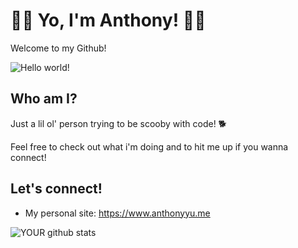 # 🦦🦦 Yo, I'm Anthony! 🦦🦦
Welcome to my Github! 

![Hello world!](https://media.giphy.com/media/2xPPojqe3mraUXS6dk/giphy.gif)
           
## Who am I?
Just a lil ol' person trying to be scooby with code! 🐕  

Feel free to check out what i'm doing and to hit me up if you wanna connect!

## Let's connect!
- My personal site: https://www.anthonyyu.me

![YOUR github stats](https://github-readme-stats.vercel.app/api?username=any027)

<!--
**any027/any027** is a ✨ _special_ ✨ repository because its `README.md` (this file) appears on your GitHub profile.


Here are some ideas to get you started:

- 🔭 I’m currently working on ...
- 🌱 I’m currently learning ...
- 👯 I’m looking to collaborate on ...
- 🤔 I’m looking for help with ...
- 💬 Ask me about ...
- 📫 How to reach me: ...
- 😄 Pronouns: ...
- ⚡ Fun fact: ...
-->
